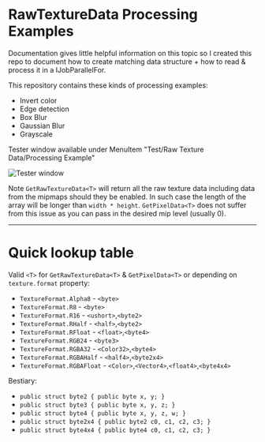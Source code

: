 # RawTextureData Processing Examples
Documentation gives little helpful information on this topic so I created this repo to document how to create matching data structure + how to read & process it in a IJobParallelFor.

This repository contains these kinds of processing examples:
- Invert color
- Edge detection
- Box Blur
- Gaussian Blur
- Grayscale

Tester window available under MenuItem "Test/Raw Texture Data/Processing Example"

![Tester window](https://i.imgur.com/I0RTpk9.jpg)

Note `GetRawTextureData<T>` will return all the raw texture data including data from the mipmaps should they be enabled. In such case the length of the array will be longer than `width * height`.
`GetPixelData<T>` does not suffer from this issue as you can pass in the desired mip level (usually 0).

---
# Quick lookup table

Valid `<T>` for `GetRawTextureData<T>` & `GetPixelData<T>` or  depending on `texture.format` property:

- `TextureFormat.Alpha8` - `<byte>`
- `TextureFormat.R8` - `<byte>`
- `TextureFormat.R16` - `<ushort>`,`<byte2>`
- `TextureFormat.RHalf` - `<half>`,`<byte2>`
- `TextureFormat.RFloat` - `<float>`,`<byte4>`
- `TextureFormat.RGB24` - `<byte3>`
- `TextureFormat.RGBA32` - `<Color32>`,`<byte4>`
- `TextureFormat.RGBAHalf` - `<half4>`,`<byte2x4>`
- `TextureFormat.RGBAFloat` - `<Color>`,`<Vector4>`,`<float4>`,`<byte4x4>`

Bestiary:
- `public struct byte2 { public byte x, y; }`
- `public struct byte3 { public byte x, y, z; }`
- `public struct byte4 { public byte x, y, z, w; }`
- `public struct byte2x4 { public byte2 c0, c1, c2, c3; }`
- `public struct byte4x4 { public byte4 c0, c1, c2, c3; }`

